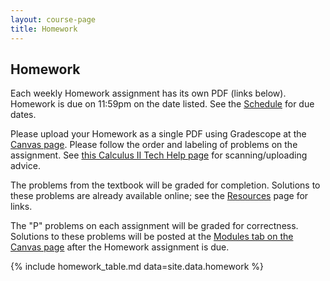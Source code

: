 ```yaml
---
layout: course-page
title: Homework
---
```


## Homework

Each weekly Homework assignment has its own PDF (links below).  Homework is due on 11:59pm on the date listed.  See the [Schedule](assets/general/schedule.pdf) for due dates.

Please upload your Homework as a single PDF using Gradescope at the [Canvas page](https://canvas.alaska.edu/courses/7017).  Please follow the order and labeling of problems on the assignment.  See [this Calculus II Tech Help page](https://bueler.github.io/calc2/techHelp.html) for scanning/uploading advice.

The problems from the textbook will be graded for completion.  Solutions to these problems are already available online; see the [Resources](resources.html) page for links.

The "P" problems on each assignment will be graded for correctness.  Solutions to these problems will be posted at the [Modules tab on the Canvas page](https://canvas.alaska.edu/courses/7017) after the Homework assignment is due.

{% include homework_table.md  data=site.data.homework %}
